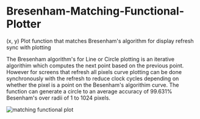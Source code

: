 # Bresenham-Matching-Functional-Plotter
(x, y) Plot function that matches Bresenham's algorithm for display refresh sync with plotting

The Bresenham algorithm's for Line or Circle plotting is an iterative algorithim which computes the next point based on the previous point.
However for screens that refresh all pixels curve plotting can be done synchronously with the refresh to reduce clock cycles depending on whether the pixel is a point on the Besenham's algorithim curve.
The function can generate a circle to an average accuracy of 99.631% Besenham's over radii of 1 to 1024 pixels.

![matching functional plot](http://raw.githubusercontent.com/Evilmmm/Bresenham-Matching-Functional-Plotter/master/circ_59-missed-280-extra-1.png)
